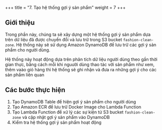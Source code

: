 +++
title = "7. Tạo hệ thống gợi ý sản phẩm"
weight = 7
+++

## Giới thiệu
Trong phần này, chúng ta sẽ xây dựng một hệ thống gợi ý sản phẩm dựa trên dữ liệu đã được chuyển đổi và lưu trữ trong S3 bucket `fashion-clean-zone`. Hệ thống này sẽ sử dụng Amazon DynamoDB để lưu trữ các gợi ý sản phẩm cho người dùng.

Hệ thống này hoạt động dựa trên phân tích dữ liệu người dùng theo gần thời gian thực, bằng cách mỗi khi nguười dùng thao tác với sản phẩm như xem, thêm vaào giỏ hàng thì hệ thống sẽ ghi nhận và đưa ra những gợi ý cho các sản phẩm liên quan

## Các bước thực hiện
1. Tạo DynamoDB Table để hiện gợi ý sản phẩm cho người dùng
2. Tạo Amazon ECR để lưu trữ Docker Image cho Lambda Function
3. Tạo Lambda Function để xử lý các sự kiện từ S3 bucket `fashion-clean-zone` và cập nhật gợi ý sản phẩm vào DynamoDB
4. Kiểm tra hệ thống gợi ý sản phẩm hoạt động
